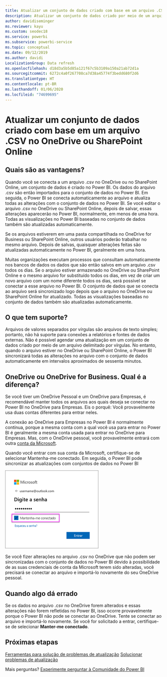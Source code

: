 ```yaml
---
title: Atualizar um conjunto de dados criado com base em um arquivo .CSV no OneDrive
description: Atualizar um conjunto de dados criado por meio de um arquivo .csv (valor separado por vírgulas) no OneDrive
author: davidiseminger
ms.reviewer: kayu
ms.custom: seodec18
ms.service: powerbi
ms.subservice: powerbi-service
ms.topic: conceptual
ms.date: 09/12/2019
ms.author: davidi
LocalizationGroup: Data refresh
ms.openlocfilehash: d18d3a5b5d85a121f67c5b3109a150a21ab72d1a
ms.sourcegitcommit: 6272c4a0f267708ca7d38a45774f3bedd680f2d6
ms.translationtype: HT
ms.contentlocale: pt-BR
ms.lasthandoff: 01/06/2020
ms.locfileid: "74699695"
---
```

# <a name="refresh-a-dataset-created-from-a-csv-file-on-onedrive-or-sharepoint-online"></a>Atualizar um conjunto de dados criado com base em um arquivo .CSV no OneDrive ou SharePoint Online
## <a name="what-are-the-advantages"></a>Quais são as vantagens?
Quando você se conecta a um arquivo .csv no OneDrive ou no SharePoint Online, um conjunto de dados é criado no Power BI. Os dados do arquivo .csv são então importados para o conjunto de dados no Power BI. Em seguida, o Power BI se conecta automaticamente ao arquivo e atualiza todas as alterações com o conjunto de dados no Power BI. Se você editar o arquivo .csv no OneDrive ou SharePoint Online, depois de salvar, essas alterações aparecerão no Power BI, normalmente, em menos de uma hora. Todas as visualizações no Power BI baseadas no conjunto de dados também são atualizadas automaticamente.

Se os arquivos estiverem em uma pasta compartilhada no OneDrive for Business ou SharePoint Online, outros usuários poderão trabalhar no mesmo arquivo. Depois de salvas, quaisquer alterações feitas são atualizadas automaticamente no Power BI, geralmente em uma hora.

Muitas organizações executam processos que consultam automaticamente nos bancos de dados os dados que são então salvos em um arquivo .csv todos os dias. Se o arquivo estiver armazenado no OneDrive ou SharePoint Online e o mesmo arquivo for substituído todos os dias, em vez de criar um novo arquivo com um nome diferente todos os dias, será possível se conectar a esse arquivo no Power BI. O conjunto de dados que se conecta ao arquivo será sincronizado logo depois que o arquivo no OneDrive ou SharePoint Online for atualizado. Todas as visualizações baseadas no conjunto de dados também são atualizadas automaticamente.

## <a name="whats-supported"></a>O que tem suporte?
Arquivos de valores separados por vírgulas são arquivos de texto simples; portanto, não há suporte para conexões a relatórios e fontes de dados externas. Não é possível agendar uma atualização em um conjunto de dados criado por meio de um arquivo delimitado por vírgulas. No entanto, quando o arquivo estiver no OneDrive ou SharePoint Online, o Power BI sincronizará todas as alterações no arquivo com o conjunto de dados automaticamente em intervalos aproximados de sessenta minutos.

## <a name="onedrive-or-onedrive-for-business-whats-the-difference"></a>OneDrive ou OneDrive for Business. Qual é a diferença?
Se você tiver um OneDrive Pessoal e um OneDrive para Empresas, é recomendável manter todos os arquivos aos quais deseja se conectar no Power BI no OneDrive para Empresas. Eis o porquê: Você provavelmente usa duas contas diferentes para entrar neles.

A conexão ao OneDrive para Empresas no Power BI é normalmente contínua, porque a mesma conta com a qual você usa para entrar no Power BI é geralmente a mesma conta usada para entrar no OneDrive para Empresas. Mas, com o OneDrive pessoal, você provavelmente entrará com outra [conta da Microsoft](https://account.microsoft.com).

Quando você entrar com sua conta da Microsoft, certifique-se de selecionar Mantenha-me conectado. Em seguida, o Power BI pode sincronizar as atualizações com conjuntos de dados no Power BI

![Exemplo de entrada](media/refresh-csv-file-onedrive/refresh_signin_keepmesignedin.png)

Se você fizer alterações no arquivo .csv no OneDrive que não podem ser sincronizadas com o conjunto de dados no Power BI devido à possibilidade de as suas credenciais de conta da Microsoft terem sido alteradas, você precisará se conectar ao arquivo e importá-lo novamente do seu OneDrive pessoal.

## <a name="when-things-go-wrong"></a>Quando algo dá errado
Se os dados no arquivo .csv no OneDrive forem alterados e essas alterações não forem refletidas no Power BI, isso ocorre provavelmente porque o Power BI não pode se conectar ao OneDrive. Tente se conectar ao arquivo e importá-lo novamente. Se você for solicitado a entrar, certifique-se de selecionar **Manter-me conectado**.

## <a name="next-steps"></a>Próximas etapas
[Ferramentas para solução de problemas de atualização](service-gateway-onprem-tshoot.md)
[Solucionar problemas de atualização](refresh-troubleshooting-refresh-scenarios.md)

Mais perguntas? [Experimente perguntar à Comunidade do Power BI](https://community.powerbi.com/)

